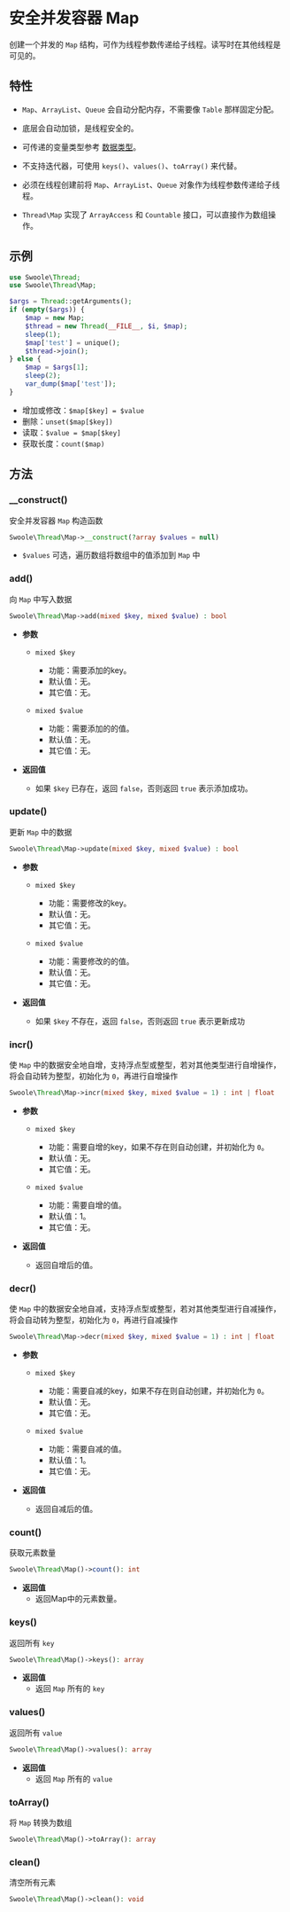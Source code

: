 # 安全并发容器 Map

创建一个并发的 `Map` 结构，可作为线程参数传递给子线程。读写时在其他线程是可见的。

## 特性
- `Map`、`ArrayList`、`Queue` 会自动分配内存，不需要像 `Table` 那样固定分配。

- 底层会自动加锁，是线程安全的。

- 可传递的变量类型参考 [数据类型](thread/transfer.md)。

- 不支持迭代器，可使用 `keys()`、`values()`、`toArray()` 来代替。

- 必须在线程创建前将 `Map`、`ArrayList`、`Queue` 对象作为线程参数传递给子线程。

- `Thread\Map` 实现了 `ArrayAccess` 和 `Countable` 接口，可以直接作为数组操作。

## 示例
```php
use Swoole\Thread;
use Swoole\Thread\Map;

$args = Thread::getArguments();
if (empty($args)) {
    $map = new Map;
    $thread = new Thread(__FILE__, $i, $map);
    sleep(1);
    $map['test'] = unique();
    $thread->join();
} else {
    $map = $args[1];
    sleep(2);
    var_dump($map['test']);
}
```

- 增加或修改：`$map[$key] = $value`
- 删除：`unset($map[$key])`
- 读取：`$value = $map[$key]`
- 获取长度：`count($map)`

## 方法

### __construct()
安全并发容器 `Map` 构造函数

```php
Swoole\Thread\Map->__construct(?array $values = null)
```

- `$values` 可选，遍历数组将数组中的值添加到 `Map` 中

### add()
向 `Map` 中写入数据

```php
Swoole\Thread\Map->add(mixed $key, mixed $value) : bool
```
  * **参数**
      * `mixed $key`
          * 功能：需要添加的key。
          * 默认值：无。
          * 其它值：无。
  
      * `mixed $value`
          * 功能：需要添加的的值。
          * 默认值：无。
          * 其它值：无。
  
  * **返回值**
      * 如果 `$key` 已存在，返回 `false`，否则返回 `true` 表示添加成功。

### update()
更新 `Map` 中的数据

```php
Swoole\Thread\Map->update(mixed $key, mixed $value) : bool
```

  * **参数**
      * `mixed $key`
          * 功能：需要修改的key。
          * 默认值：无。
          * 其它值：无。
  
      * `mixed $value`
          * 功能：需要修改的的值。
          * 默认值：无。
          * 其它值：无。
  
  * **返回值**
      * 如果 `$key` 不存在，返回 `false`，否则返回 `true` 表示更新成功

### incr()
使 `Map` 中的数据安全地自增，支持浮点型或整型，若对其他类型进行自增操作，将会自动转为整型，初始化为 `0`，再进行自增操作

```php
Swoole\Thread\Map->incr(mixed $key, mixed $value = 1) : int | float
```
* **参数**
    * `mixed $key`
        * 功能：需要自增的key，如果不存在则自动创建，并初始化为 `0`。
        * 默认值：无。
        * 其它值：无。

    * `mixed $value`
        * 功能：需要自增的值。
        * 默认值：1。
        * 其它值：无。

* **返回值**
    * 返回自增后的值。

### decr()
使 `Map` 中的数据安全地自减，支持浮点型或整型，若对其他类型进行自减操作，将会自动转为整型，初始化为 `0`，再进行自减操作

```php
Swoole\Thread\Map->decr(mixed $key, mixed $value = 1) : int | float
```
* **参数**
    * `mixed $key`
        * 功能：需要自减的key，如果不存在则自动创建，并初始化为 `0`。
        * 默认值：无。
        * 其它值：无。

    * `mixed $value`
        * 功能：需要自减的值。
        * 默认值：1。
        * 其它值：无。

* **返回值**
    * 返回自减后的值。

### count()
获取元素数量

```php
Swoole\Thread\Map()->count(): int
```

  * **返回值**
      * 返回Map中的元素数量。

### keys()
返回所有 `key`

```php
Swoole\Thread\Map()->keys(): array
```

  * **返回值**
    * 返回 `Map` 所有的 `key`

### values()
返回所有 `value`

```php
Swoole\Thread\Map()->values(): array
```

* **返回值**
    * 返回 `Map` 所有的 `value`

### toArray()
将 `Map` 转换为数组

```php
Swoole\Thread\Map()->toArray(): array
```

### clean()
清空所有元素

```php
Swoole\Thread\Map()->clean(): void
```
